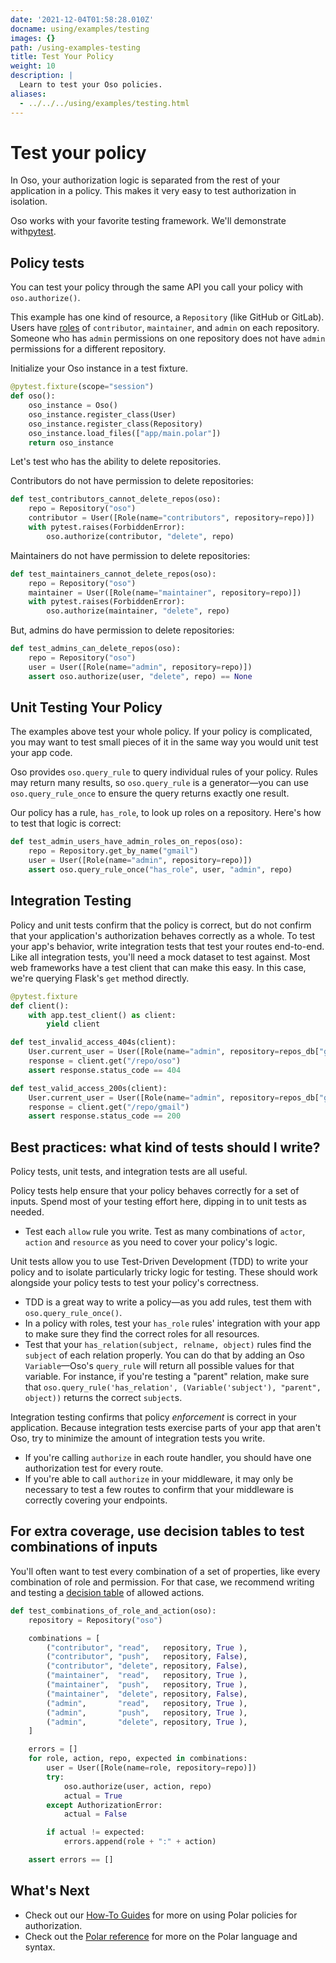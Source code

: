 ```yaml
---
date: '2021-12-04T01:58:28.010Z'
docname: using/examples/testing
images: {}
path: /using-examples-testing
title: Test Your Policy
weight: 10
description: |
  Learn to test your Oso policies.
aliases:
  - ../../../using/examples/testing.html
---
```


# Test your policy

In Oso, your authorization logic is separated from the rest of your application in a policy. This makes it very easy to test authorization in isolation.

Oso works with your favorite testing framework. We'll demonstrate with[pytest](https://docs.pytest.org/en/6.2.x/).

## Policy tests

You can test your policy through the same API you call your policy with `oso.authorize()`.

This example has one kind of resource, a `Repository` (like GitHub or GitLab). Users have [roles](https://www.notion.so/Outline-for-Testing-b6ab45097c214059803457de437f9aba) of `contributor`, `maintainer`, and `admin` on each repository. Someone who has `admin` permissions on one repository does not have `admin` permissions for a different repository.

Initialize your Oso instance in a test fixture.

```python
@pytest.fixture(scope="session")
def oso():
    oso_instance = Oso()
    oso_instance.register_class(User)
    oso_instance.register_class(Repository)
    oso_instance.load_files(["app/main.polar"])
    return oso_instance
```

Let's test who has the ability to delete repositories.

Contributors do not have permission to delete repositories:

```python
def test_contributors_cannot_delete_repos(oso):
    repo = Repository("oso")
    contributor = User([Role(name="contributors", repository=repo)])
    with pytest.raises(ForbiddenError):
        oso.authorize(contributor, "delete", repo)
```

Maintainers do not have permission to delete repositories:

```python
def test_maintainers_cannot_delete_repos(oso):
    repo = Repository("oso")
    maintainer = User([Role(name="maintainer", repository=repo)])
    with pytest.raises(ForbiddenError):
        oso.authorize(maintainer, "delete", repo)
```

But, admins do have permission to delete repositories:

```python
def test_admins_can_delete_repos(oso):
    repo = Repository("oso")
    user = User([Role(name="admin", repository=repo)])
    assert oso.authorize(user, "delete", repo) == None
```

## Unit Testing Your Policy

The examples above test your whole policy. If your policy is complicated, you may want to test small pieces of it in the same way you would unit test your app code.

Oso provides `oso.query_rule` to query individual rules of your policy. Rules may return many results, so `oso.query_rule` is a generator—you can use `oso.query_rule_once` to ensure the query returns exactly one result.

Our policy has a rule, `has_role`, to look up roles on a repository. Here's how to test that logic is correct:

```python
def test_admin_users_have_admin_roles_on_repos(oso):
    repo = Repository.get_by_name("gmail")
    user = User([Role(name="admin", repository=repo)])
    assert oso.query_rule_once("has_role", user, "admin", repo)
```

## Integration Testing

Policy and unit tests confirm that the policy is correct, but do not confirm that your application's authorization behaves correctly as a whole. To test your app's behavior, write integration tests that test your routes end-to-end. Like all integration tests, you'll need a mock dataset to test against. Most web frameworks have a test client that can make this easy. In this case, we're querying Flask's `get` method directly.

```python
@pytest.fixture
def client():
    with app.test_client() as client:
        yield client

def test_invalid_access_404s(client):
    User.current_user = User([Role(name="admin", repository=repos_db["gmail"])])
    response = client.get("/repo/oso")
    assert response.status_code == 404

def test_valid_access_200s(client):
    User.current_user = User([Role(name="admin", repository=repos_db["gmail"])])
    response = client.get("/repo/gmail")
    assert response.status_code == 200
```

## Best practices: what kind of tests should I write?

Policy tests, unit tests, and integration tests are all useful.

Policy tests help ensure that your policy behaves correctly for a set of inputs. Spend most of your testing effort here, dipping in to unit tests as needed.

- Test each `allow` rule you write. Test as many combinations of `actor`, `action` and `resource` as you need to cover your policy's logic.

Unit tests allow you to use Test-Driven Development (TDD) to write your policy and to isolate particularly tricky logic for testing. These should work alongside your policy tests to test your policy's correctness.

- TDD is a great way to write a policy—as you add rules, test them with `oso.query_rule_once()`.
- In a policy with roles, test your `has_role` rules' integration with your app to make sure they find the correct roles for all resources.
- Test that your `has_relation(subject, relname, object)` rules find the `subject` of each relation properly. You can do that by adding an Oso `Variable`—Oso's `query_rule` will return all possible values for that variable. For instance, if you're testing a "parent" relation, make sure that `oso.query_rule('has_relation', (Variable('subject'), "parent", object))` returns the correct `subject`s.

Integration testing confirms that policy *enforcement* is correct in your application. Because integration tests exercise parts of your app that aren't Oso, try to minimize the amount of integration tests you write. 

- If you're calling `authorize` in each route handler, you should have one authorization test for every route.
- If you're able to call `authorize` in your middleware, it may only be necessary to test a few routes to confirm that your middleware is correctly covering your endpoints.

## For extra coverage, use decision tables to test combinations of inputs

You'll often want to test every combination of a set of properties, like every combination of role and permission. For that case, we recommend writing and testing a [decision table](https://en.wikipedia.org/wiki/Decision_table) of allowed actions.

```python
def test_combinations_of_role_and_action(oso):
    repository = Repository("oso")

    combinations = [
        ("contributor", "read",   repository, True ),
        ("contributor", "push",   repository, False),
        ("contributor", "delete", repository, False),
        ("maintainer",  "read",   repository, True ),
        ("maintainer",  "push",   repository, True ),
        ("maintainer",  "delete", repository, False),
        ("admin",       "read",   repository, True ),
        ("admin",       "push",   repository, True ),
        ("admin",       "delete", repository, True ),
    ]

    errors = []
    for role, action, repo, expected in combinations:
        user = User([Role(name=role, repository=repo)])
        try:
            oso.authorize(user, action, repo)
            actual = True
        except AuthorizationError:
            actual = False

        if actual != expected:
            errors.append(role + ":" + action)

    assert errors == []
```

## What's Next

- Check out our [How-To Guides](https://docs.osohq.com/guides.html) for more on using Polar
policies for authorization.
- Check out the [Polar reference](https://docs.osohq.com/reference/polar.html) for more on the Polar language and syntax.
